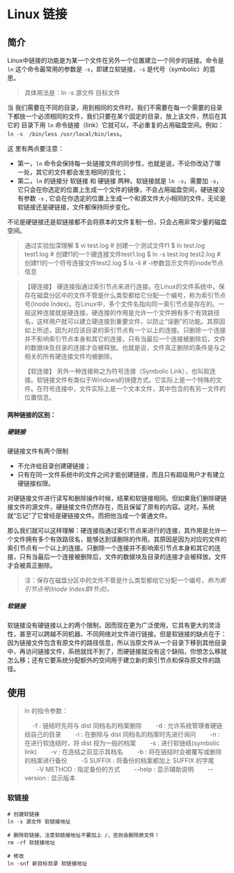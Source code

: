 # Linux 链接

## 简介

Linux中链接的功能是为某一个文件在另外一个位置建立一个同步的链接。命令是 `ln` 这个命令最常用的参数是 `-s`，即建立软链接，`-s` 是代号（symbolic）的意思。

> 具体用法是：ln -s 源文件 目标文件

当 我们需要在不同的目录，用到相同的文件时，我们不需要在每一个需要的目录下都放一个必须相同的文件，我们只要在某个固定的目录，放上该文件，然后在其它的 目录下用 `ln` 命令链接（link）它就可以，不必重复的占用磁盘空间。例如：`ln -s  /bin/less /usr/local/bin/less`。

这 里有两点要注意：

* 第一，`ln` 命令会保持每一处链接文件的同步性，也就是说，不论你改动了哪一处，其它的文件都会发生相同的变化；
* 第二，`ln` 的链接分 软链接 和 硬链接 两种。软链接就是 `ln -s`，需要加 `-s`，它只会在你选定的位置上生成一个文件的镜像，不会占用磁盘空间，硬链接没有参数 `-s` , 它会在你选定的位置上生成一个和源文件大小相同的文件，无论是软链接还是硬链接，文件都保持同步变化。

不论是硬链接还是软链接都不会将原本的文件复制一份，只会占用非常少量的磁盘空间。

> 通过实验加深理解
> $ vi test.log            		  	# 创建一个测试文件f1
> $ ln test.log test1.log      	# 创建f1的一个硬连接文件test1.log
> $ ln -s test.log test2.log	 # 创建f1的一个符号连接文件test2.log
> $ ls -li                					# -i参数显示文件的inode节点信息



> 【硬连接】
> 硬连接指通过索引节点来进行连接。在Linux的文件系统中，保存在磁盘分区中的文件不管是什么类型都给它分配一个编号，称为索引节点号(Inode Index)。在Linux中，多个文件名指向同一索引节点是存在的。一般这种连接就是硬连接。硬连接的作用是允许一个文件拥有多个有效路径名，这样用户就可以建立硬连接到重要文件，以防止“误删”的功能。其原因如上所述，因为对应该目录的索引节点有一个以上的连接。只删除一个连接并不影响索引节点本身和其它的连接，只有当最后一个连接被删除后，文件的数据块及目录的连接才会被释放。也就是说，文件真正删除的条件是与之相关的所有硬连接文件均被删除。
>
> 【软连接】
> 另外一种连接称之为符号连接（Symbolic Link），也叫软连接。软链接文件有类似于Windows的快捷方式。它实际上是一个特殊的文件。在符号连接中，文件实际上是一个文本文件，其中包含的有另一文件的位置信息。

#### 两种链接的区别： 

##### 硬链接

硬链接文件有两个限制

   * 不允许给目录创建硬链接；
   * 只有在同一文件系统中的文件之间才能创建链接，而且只有超级用户才有建立硬链接权限。

对硬链接文件进行读写和删除操作时候，结果和软链接相同。但如果我们删除硬链接文件的源文件，硬链接文件仍然存在，而且保留了原有的内容。这时，系统就“忘记”了它曾经是硬链接文件。而把他当成一个普通文件。

那么我们就可以这样理解：硬连接指通过索引节点来进行的连接，其作用是允许一个文件拥有多个有效路径名，能够达到误删除的作用。其原因是因为对应的文件的索引节点有一个以上的连接。只删除一个连接并不影响索引节点本身和其它的连接，只有当最后一个连接被删除后，文件的数据块及目录的连接才会被释放。文件才会被真正删除。

> 注：保存在磁盘分区中的文件不管是什么类型都给它分配一个编号，*称为索引节点号(Inode Index即I节点)。*     

##### 软链接   

软链接没有硬链接以上的两个限制，因而现在更为广泛使用，它具有更大的灵活性，甚至可以跨越不同机器、不同网络对文件进行链接。但是软链接的缺点在于：因为链接文件包含有原文件的路径信息，所以当原文件从一个目录下移到其他目录中，再访问链接文件，系统就找不到了，而硬链接就没有这个缺陷，你想怎么移就怎么移；还有它要系统分配额外的空间用于建立新的索引节点和保存原文件的路径。

## 使用

> ln 的指令参数：
>
> 　    -f : 链结时先将与 dist 同档名的档案删除
> 　　-d : 允许系统管理者硬链结自己的目录
> 　　-i : 在删除与 dist 同档名的档案时先进行询问
> 　　-n : 在进行软连结时，将 dist 视为一般的档案
> 　　-s : 进行软链结(symbolic link)
> 　　-v : 在连结之前显示其档名
> 　　-b : 将在链结时会被覆写或删除的档案进行备份
> 　　-S SUFFIX : 将备份的档案都加上 SUFFIX 的字尾
> 　　-V METHOD : 指定备份的方式
> 　　--help : 显示辅助说明
> 　　--version : 显示版本

### 软链接

```shell
# 创建软链接
ln -s 源文件 软链接地址

# 删除软链接，注意软链接地址不要加上 /，否则会删除原文件！
rm -rf 软链接地址

# 修改
ln -snf 新目标目录 软链接地址
```

